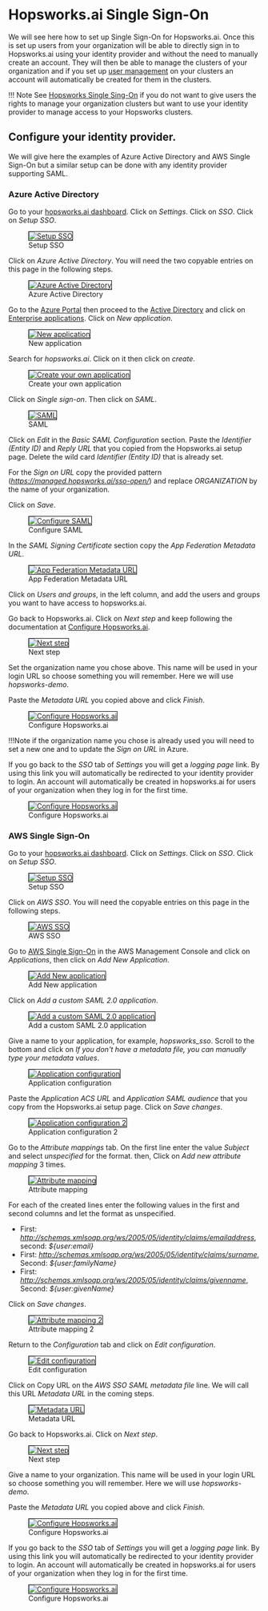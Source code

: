 # Hopsworks.ai Single Sign-On
We will see here how to set up Single Sign-On for Hopsworks.ai. Once this is set up users from your organization will be able to directly sign in to Hopsworks.ai using your identity provider and without the need to manually create an account.
They will then be able to manage the clusters of your organization and if you set up [user management](../user_management.md) on your clusters an account will automatically be created for them in the clusters.

!!! Note
    See [Hopsworks Single Sing-On](oauth.md) if you do not want to give users the rights to manage your organization clusters but want to use your identity provider to manage access to your Hopsworks clusters.

## Configure your identity provider.
We will give here the examples of Azure Active Directory and AWS Single Sign-On but a similar setup can be done with any identity provider supporting SAML.

### Azure Active Directory
Go to your [hopsworks.ai dashboard](https://managed.hopsworks.ai/dashboard). Click on *Settings*. Click on *SSO*. Click on *Setup SSO*.

<p align="center">
  <figure>
    <a  href="../../../../assets/images/setup_installation/managed/common/sso/setupsso.png">
      <img style="border: 1px solid #000" src="../../../../assets/images/setup_installation/managed/common/sso/setupsso.png" alt="Setup SSO">
    </a>
    <figcaption>Setup SSO</figcaption>
  </figure>
</p>

Click on *Azure Active Directory*. You will need the two copyable entries on this page in the following steps.

<p align="center">
  <figure>
    <a  href="../../../../assets/images/setup_installation/managed/common/sso/azure_active_directory.png">
      <img style="border: 1px solid #000" src="../../../../assets/images/setup_installation/managed/common/sso/azure_active_directory.png" alt="Azure Active Directory">
    </a>
    <figcaption>Azure Active Directory</figcaption>
  </figure>
</p>

Go to the [Azure Portal](https://portal.azure.com) then proceed to the [Active Directory](https://portal.azure.com/#blade/Microsoft_AAD_IAM/ActiveDirectoryMenuBlade/Overview) and click on [Enterprise applications](https://portal.azure.com/#blade/Microsoft_AAD_IAM/StartboardApplicationsMenuBlade/AllApps/menuId/). Click on *New application*.

<p align="center">
  <figure>
    <a  href="../../../../assets/images/setup_installation/managed/common/sso/new_app.png">
      <img style="border: 1px solid #000" src="../../../../assets/images/setup_installation/managed/common/sso/new_app.png" alt="New application">
    </a>
    <figcaption>New application</figcaption>
  </figure>
</p>

Search for *hopsworks.ai*. Click on it then click on *create*.

<p align="center">
  <figure>
    <a  href="../../../../assets/images/setup_installation/managed/common/sso/create_new_app.png">
      <img style="border: 1px solid #000" src="../../../../assets/images/setup_installation/managed/common/sso/create_new_app.png" alt="Create your own application">
    </a>
    <figcaption>Create your own application</figcaption>
  </figure>
</p>

Click on *Single sign-on*. Then click on *SAML*.

<p align="center">
  <figure>
    <a  href="../../../../assets/images/setup_installation/managed/common/sso/saml.png">
      <img style="border: 1px solid #000" src="../../../../assets/images/setup_installation/managed/common/sso/saml.png" alt="SAML">
    </a>
    <figcaption>SAML</figcaption>
  </figure>
</p>

Click on *Edit* in the *Basic SAML Configuration* section. Paste the *Identifier (Entity ID)* and *Reply URL* that you copied from the Hopsworks.ai setup page. 
Delete the wild card *Identifier (Entity ID)* that is already set.

For the *Sign on URL* copy the provided pattern (*https://managed.hopsworks.ai/sso-open/<ORGANIZATION>*) and replace *ORGANIZATION* by the name of your organization.

Click on *Save*.

<p align="center">
  <figure>
    <a  href="../../../../assets/images/setup_installation/managed/common/sso/configure_saml.png">
      <img style="border: 1px solid #000" src="../../../../assets/images/setup_installation/managed/common/sso/configure_saml.png" alt="Configure SAML">
    </a>
    <figcaption>Configure SAML</figcaption>
  </figure>
</p>

In the *SAML Signing Certificate* section copy the *App Federation Metadata URL*.

<p align="center">
  <figure>
    <a  href="../../../../assets/images/setup_installation/managed/common/sso/metadata_url.png">
      <img style="border: 1px solid #000" src="../../../../assets/images/setup_installation/managed/common/sso/metadata_url.png" alt="App Federation Metadata URL">
    </a>
    <figcaption>App Federation Metadata URL</figcaption>
  </figure>
</p>

Click on *Users and groups*, in the left column, and add the users and groups you want to have access to hopsworks.ai.

Go back to Hopsworks.ai. Click on *Next step* and keep following the documentation at [Configure Hopsworks.ai](#configure-hopsworksai).

<p align="center">
  <figure>
    <a  href="../../../../assets/images/setup_installation/managed/common/sso/next_step_azure.png">
      <img style="border: 1px solid #000" src="../../../../assets/images/setup_installation/managed/common/sso/next_step_azure.png" alt="Next step">
    </a>
    <figcaption>Next step</figcaption>
  </figure>
</p>

Set the organization name you chose above. This name will be used in your login URL so choose something you will remember. Here we will use *hopsworks-demo*.

Paste the *Metadata URL* you copied above and click *Finish*.

<p align="center">
  <figure>
    <a  href="../../../../assets/images/setup_installation/managed/common/sso/hopsworks_config.png">
      <img style="border: 1px solid #000" src="../../../../assets/images/setup_installation/managed/common/sso/hopsworks_config.png" alt="Configure Hopsworks.ai">
    </a>
    <figcaption>Configure Hopsworks.ai</figcaption>
  </figure>
</p>

!!!Note
    if the organization name you chose is already used you will need to set a new one and to update the *Sign on URL* in Azure.

If you go back to the *SSO* tab of *Settings* you will get a *logging page* link. By using this link you will automatically be redirected to your identity provider to login. An account will automatically be created in hopsworks.ai for users of your organization when they log in for the first time.

<p align="center">
  <figure>
    <a  href="../../../../assets/images/setup_installation/managed/common/sso/login_url.png">
      <img style="border: 1px solid #000" src="../../../../assets/images/setup_installation/managed/common/sso/login_url.png" alt="Configure Hopsworks.ai">
    </a>
    <figcaption>Configure Hopsworks.ai</figcaption>
  </figure>
</p>

### AWS Single Sign-On
Go to your [hopsworks.ai dashboard](https://managed.hopsworks.ai/dashboard). Click on *Settings*. Click on *SSO*. Click on *Setup SSO*.

<p align="center">
  <figure>
    <a  href="../../../../assets/images/setup_installation/managed/common/sso/setupsso.png">
      <img style="border: 1px solid #000" src="../../../../assets/images/setup_installation/managed/common/sso/setupsso.png" alt="Setup SSO">
    </a>
    <figcaption>Setup SSO</figcaption>
  </figure>
</p>

Click on *AWS SSO*. You will need the copyable entries on this page in the following steps.

<p align="center">
  <figure>
    <a  href="../../../../assets/images/setup_installation/managed/common/sso/aws_sso.png">
      <img style="border: 1px solid #000" src="../../../../assets/images/setup_installation/managed/common/sso/aws_sso.png" alt="AWS SSO">
    </a>
    <figcaption>AWS SSO</figcaption>
  </figure>
</p>

Go to [AWS Single Sign-On](https://console.aws.amazon.com/singlesignon) in the AWS Management Console and click on *Applications*, then click on *Add New Application*.

<p align="center">
  <figure>
    <a  href="../../../../assets/images/setup_installation/managed/common/sso/aws_add_app.png">
      <img style="border: 1px solid #000" src="../../../../assets/images/setup_installation/managed/common/sso/aws_add_app.png" alt="Add New application">
    </a>
    <figcaption>Add New application</figcaption>
  </figure>
</p>

Click on *Add a custom SAML 2.0 application*.

<p align="center">
  <figure>
    <a  href="../../../../assets/images/setup_installation/managed/common/sso/aws_add_custom_app.png">
      <img style="border: 1px solid #000" src="../../../../assets/images/setup_installation/managed/common/sso/aws_add_custom_app.png" alt="Add a custom SAML 2.0 application">
    </a>
    <figcaption>Add a custom SAML 2.0 application</figcaption>
  </figure>
</p>

Give a name to your application, for example, *hopsworks_sso*. Scroll to the bottom and click on *If you don't have a metadata file, you can manually type your metadata values*.

<p align="center">
  <figure>
    <a  href="../../../../assets/images/setup_installation/managed/common/sso/aws_app_config.png">
      <img style="border: 1px solid #000" src="../../../../assets/images/setup_installation/managed/common/sso/aws_app_config.png" alt="Application configuration">
    </a>
    <figcaption>Application configuration</figcaption>
  </figure>
</p>

Paste the *Application ACS URL* and *Application SAML audience* that you copy from the Hopsworks.ai setup page. Click on *Save changes*.

<p align="center">
  <figure>
    <a  href="../../../../assets/images/setup_installation/managed/common/sso/aws_app_config2.png">
      <img style="border: 1px solid #000" src="../../../../assets/images/setup_installation/managed/common/sso/aws_app_config2.png" alt="Application configuration 2">
    </a>
    <figcaption>Application configuration 2</figcaption>
  </figure>
</p>

Go to the *Attribute mappings* tab. On the first line enter the value *Subject* and select *unspecified* for the format. then, Click on *Add new attribute mapping* 3 times.

<p align="center">
  <figure>
    <a  href="../../../../assets/images/setup_installation/managed/common/sso/aws_attribute_mapping.png">
      <img style="border: 1px solid #000" src="../../../../assets/images/setup_installation/managed/common/sso/aws_attribute_mapping.png" alt="Attribute mapping">
    </a>
    <figcaption>Attribute mapping</figcaption>
  </figure>
</p>

For each of the created lines enter the following values in the first and second columns and let the format as unspecified.

 * First: *http://schemas.xmlsoap.org/ws/2005/05/identity/claims/emailaddress*, second: *${user:email}*
 * First: *http://schemas.xmlsoap.org/ws/2005/05/identity/claims/surname*, Second: *${user:familyName}*
 * First: *http://schemas.xmlsoap.org/ws/2005/05/identity/claims/givenname*, Second: *${user:givenName}*

Click on *Save changes*.

<p align="center">
  <figure>
    <a  href="../../../../assets/images/setup_installation/managed/common/sso/aws_attribute_mapping2.png">
      <img style="border: 1px solid #000" src="../../../../assets/images/setup_installation/managed/common/sso/aws_attribute_mapping2.png" alt="Attribute mapping 2">
    </a>
    <figcaption>Attribute mapping 2</figcaption>
  </figure>
</p>

Return to the *Configuration* tab and click on *Edit configuration*.

<p align="center">
  <figure>
    <a  href="../../../../assets/images/setup_installation/managed/common/sso/aws_edit_conf.png">
      <img style="border: 1px solid #000" src="../../../../assets/images/setup_installation/managed/common/sso/aws_edit_conf.png" alt="Edit configuration">
    </a>
    <figcaption>Edit configuration</figcaption>
  </figure>
</p>

Click on Copy URL on the *AWS SSO SAML metadata file* line. We will call this URL *Metadata URL* in the coming steps.

<p align="center">
  <figure>
    <a  href="../../../../assets/images/setup_installation/managed/common/sso/aws_metadata_url.png">
      <img style="border: 1px solid #000" src="../../../../assets/images/setup_installation/managed/common/sso/aws_metadata_url.png" alt="Metadata URL">
    </a>
    <figcaption>Metadata URL</figcaption>
  </figure>
</p>

Go back to Hopsworks.ai. Click on *Next step*.

<p align="center">
  <figure>
    <a  href="../../../../assets/images/setup_installation/managed/common/sso/next_step_azure.png">
      <img style="border: 1px solid #000" src="../../../../assets/images/setup_installation/managed/common/sso/next_step_azure.png" alt="Next step">
    </a>
    <figcaption>Next step</figcaption>
  </figure>
</p>

Give a name to your organization. This name will be used in your login URL so choose something you will remember. Here we will use *hopsworks-demo*.

Paste the *Metadata URL* you copied above and click *Finish*.

<p align="center">
  <figure>
    <a  href="../../../../assets/images/setup_installation/managed/common/sso/hopsworks_config.png">
      <img style="border: 1px solid #000" src="../../../../assets/images/setup_installation/managed/common/sso/hopsworks_config.png" alt="Configure Hopsworks.ai">
    </a>
    <figcaption>Configure Hopsworks.ai</figcaption>
  </figure>
</p>

If you go back to the *SSO* tab of *Settings* you will get a *logging page* link. By using this link you will automatically be redirected to your identity provider to login. An account will automatically be created in hopsworks.ai for users of your organization when they log in for the first time.

<p align="center">
  <figure>
    <a  href="../../../../assets/images/setup_installation/managed/common/sso/login_url.png">
      <img style="border: 1px solid #000" src="../../../../assets/images/setup_installation/managed/common/sso/login_url.png" alt="Configure Hopsworks.ai">
    </a>
    <figcaption>Configure Hopsworks.ai</figcaption>
  </figure>
</p>
